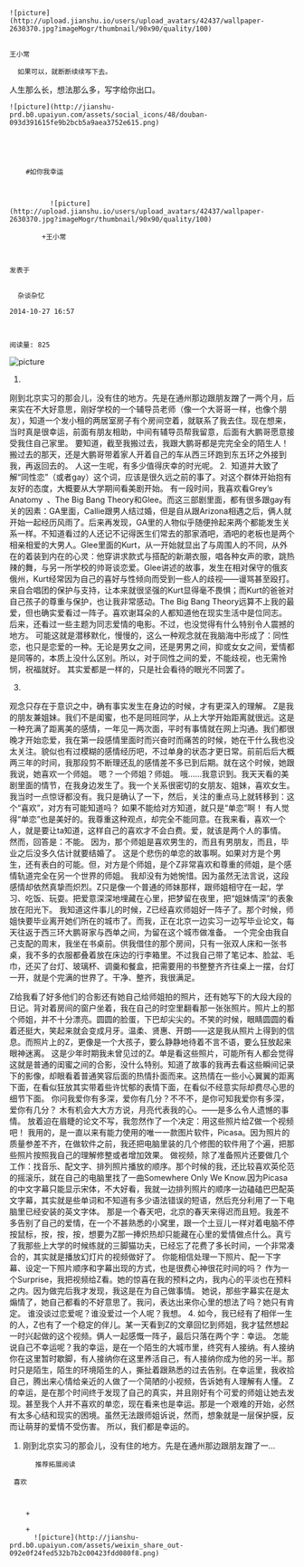 
    
  
    ![picture](http://upload.jianshu.io/users/upload_avatars/42437/wallpaper-2630370.jpg?imageMogr/thumbnail/90x90/quality/100)
    

    王小常
  
      如果可以，就断断续续写下去。
人生那么长，想法那么多，写字给你出口。

  
  
    ![picture](http://jianshu-prd.b0.upaiyun.com/assets/social_icons/48/douban-093d391615fe9b2bcb5a9aea3752e615.png)
  


    
      
        #如你我幸运
        
          
            
              ![picture](http://upload.jianshu.io/users/upload_avatars/42437/wallpaper-2630370.jpg?imageMogr/thumbnail/90x90/quality/100)
            
            +王小常
        
        
    
    发表于 

    
      杂谈杂忆

    2014-10-27 16:57

    

    阅读量: 825
  


        
            


![picture](http://upload-images.jianshu.io/upload_images/42437-f473167679e4e8fb.JPG?imageView2/2/w/1240/q/100)

  1.
  刚到北京实习的那会儿，没有住的地方。先是在通州那边跟朋友蹭了一两个月，后来实在不大好意思，刚好学校的一个辅导员老师（像一个大哥哥一样，也像个朋友），知道一个发小租的两居室房子有个房间空着，就联系了我去住。现在想来，当时真是很幸运，前面有朋友相助，中间有辅导员帮我留意，后面有大鹏哥愿意接受我住自己家里。
  要知道，截至我搬过去，我跟大鹏哥都是完完全全的陌生人！搬过去的那天，还是大鹏哥带着家人开着自己的车从西三环跑到东五环之外接到我，再返回去的。
  人这一生呢，有多少值得庆幸的时光呢。
  2. 
  知道并大致了解“同性恋”（或者gay）这个词，应该是很久远之前的事了。对这个群体开始抱有友好的态度，大概要从大学期间看美剧开始。
  有一段时间，我喜欢看Grey’s Anatomy  、The Big Bang Theory和Glee。而这三部剧里面，都有很多跟gay有关的因素：GA里面，Callie跟男人结过婚，但是自从跟Arizona相遇之后，俩人就开始一起经历风雨了。后来再发现，GA里的人物似乎随便拎起来两个都能发生关系一样。不知道看过的人还记不记得医生们常去的那家酒吧，酒吧的老板也是两个相亲相爱的大男人。Glee里面的Kurt，从一开始就显出了与周围人的不同，从外在的着装到内在的心灵：他穿讲求款式与搭配的新潮衣服，唱各种女声的歌，跳热辣的舞，与另一所学校的帅哥谈恋爱。Glee讲述的故事，发生在相对保守的俄亥俄州，Kurt经常因为自己的喜好与性倾向而受到一些人的歧视——谩骂甚至殴打。来自合唱团的保护与支持，让本来就很坚强的Kurt显得毫不畏惧；而Kurt的爸爸对自己孩子的尊重与保护，也让我非常感动。The Big Bang Theory远算不上我的最爱，但也确实爱看过一阵子。喜欢谢耳朵的人都知道他在现实生活中是位同志。
  后来，还看过一些主题为同志爱情的电影。不过，也没觉得有什么特别令人震撼的地方。
  可能这就是潜移默化，慢慢的，这么一种观念就在我脑海中形成了：同性恋，也只是恋爱的一种。无论是男女之间，还是男男之间，抑或女女之间，爱情都是同等的，本质上没什么区别。所以，对于同性之间的爱，不能歧视，也无需怜悯，祝福就好。
  其实爱都是一样的，只是社会看待的眼光不同罢了。

  3.
  观念只存在于意识之中，确有事实发生在身边的时候，才有更深入的理解。
  Z是我的朋友兼姐妹。我们不是闺蜜，也不是同班同学，从上大学开始距离就很远。这是一种充满了距离美的感情，一年见一两次面，平时有事情就在网上沟通。我们都很晚才开始恋爱，我在第一段感情里面时而兴奋时而痛苦的时候，她在干什么我也没太关注。貌似也有过模糊的感情经历吧，不过单身的状态才更日常。前前后后大概两三年的时间，我那段剪不断理还乱的感情差不多已到后期。就在这个时候，她跟我说，她喜欢一个师姐。
  嗯？一个师姐？师姐。
  哦……我意识到。我天天看的美剧里面的情节，在我身边发生了。我一个关系很密切的女朋友、姐妹，喜欢女生。
  我当时一点惊讶都没有。我只是确认了一下，然后，关注的重点马上就转移到：这个“喜欢”，对方有可能知道吗？
  如果不能给对方知道，就只是“单恋”啊！
  有人觉得“单恋”也是美好的。我尊重这种观点，却完全不能同意。在我来看，喜欢一个人，就是要让ta知道，这样自己的喜欢才不会白费。爱，就该是两个人的事情。
  然而，回答是：不能。
  因为，那个师姐是喜欢男生的，而且有男朋友，而且，毕业之后没多久估计就要结婚了。
  这是个悲伤的单恋的故事啊。如果对方是个男生，还有表白的可能。但，对方是个师姐，是个Z非常喜欢和尊重的师姐，是个感情轨道完全在另一个世界的师姐。
  我却没有为她惋惜。因为虽然无法言说，这段感情却依然真挚而炽烈。Z只是像一个普通的师妹那样，跟师姐相守在一起，学习、吃饭、玩耍。把爱意深深地埋藏在心里，把梦留在夜里，把“姐妹情深”的表象放在阳光下。
  我知道这件事儿的时候，Z已经喜欢师姐好一阵子了。那个时候，师姐快要毕业离开她们所在的城市了。而我，正在北京一边实习一边写毕业论文，每天往返于西三环大鹏哥家与西单之间，为留在这个城市做准备。
  一个完全由我自己支配的周末，我坐在书桌前。供我借住的那个房间，只有一张双人床和一张书桌，我不多的衣服都叠着放在床边的行李箱里。不过我自己带了笔记本、脸盆、毛巾，还买了台灯、玻璃杯、调羹和餐盒，把需要用的书整整齐齐往桌上一摆，台灯一开，就是个完满的世界了。干净、整齐，我很满足。

  Z给我看了好多他们的合影还有她自己给师姐拍的照片，还有她写下的大段大段的日记。背对着房间的窗户坐着，我在自己的时空里翻看那一张张照片。照片上的那个师姐，并不十分漂亮。圆圆的脸蛋，下巴却尖尖的。不笑的时候，眼睛圆圆的看着还挺大，笑起来就会变成月牙。温柔、贤惠、开朗——这是我从照片上得到的信息。而照片上的Z，更像是一个大孩子，要么静静地待着不言不语，要么狂放起来眼神迷离。
  这是少年时期我未曾见过的Z。单是看这些照片，可能所有人都会觉得这就是普通的闺蜜之间的合影，没什么特别。知道了故事的我再去看这些瞬间记录下的影像，却眼看着普通笑容后面的热情扑面而来。这热情在一些小心翼翼的距离下面，在看似狂放其实带着些许忧郁的表情下面，在看似不经意实际却费尽心思的细节下面。
  你问我爱你有多深，爱你有几分？不不不，是你可知我爱你有多深，爱你有几分？
  木有机会大大方方说，月亮代表我的心。——是多么令人遗憾的事情。
  放着迫在眉睫的论文不写，我忽然作了一个决定：用这些照片给Z做一个视频吧！
  我用的，是一直以来有能力使用的唯一一款图片软件，Picasa。因为照片的质量参差不齐，在做软件之前，我还把电脑里装的几个修图的软件用了个遍，把那些照片按照我自己的理解修整或者增加效果。
  做视频，除了准备照片还要做几个工作：找音乐、配文字、排列照片播放的顺序。那个时候的我，还比较喜欢英伦范的摇滚乐，就在自己的电脑里找了一曲Somewhere Only We Know.因为Picasa的中文字幕只能显示宋体，不大好看，我就一边排列照片的顺序一边磕磕巴巴配英文字幕，其实就是些单词和不知道有多少语法错误的短语，然后充分利用了一下电脑里已经安装的英文字体。
  那是一个春天吧，北京的春天来得迟而且短。我差不多告别了自己的爱情，在一个不甚熟悉的小窝里，跟一个土豆儿一样对着电脑不停按鼠标，按，按，按，想要为Z那一捧炽热却只能藏在心里的爱情做点什么。真亏了我那些上大学的时候练就的三脚猫功夫，已经忘了花费了多长时间，一个非常凑合的，其实就是播放幻灯片的视频做好了。
  你能相信处理一下照片、配一下字幕、设定一下照片顺序和字幕出现的方式，也是很费心神很花时间的吗？
  作为一个Surprise，我把视频给Z看。她的惊喜在我的预料之内，我内心的平淡也在预料之内。因为做完后我才发现，我这是在为自己做事情。
  她说，那些字幕实在是太煽情了，她自己都看的不好意思了。我问，表达出来你心里的想法了吗？她只有肯定。
  谁没谈过恋爱呢？谁没爱过一个人呢？我想。
  4.
  如今，我已经有了相伴一生的人，Z也有了一个稳定的伴儿。某一天看到Z的文章回忆到师姐，我才猛然想起一时兴起做的这个视频。俩人一起感慨一阵子，最后只落在两个字：幸运。
  怎能说自己不幸运呢？我的幸运，是在一个陌生的大城市里，终究有人接纳。有人接纳你在这里暂时歇脚，有人接纳你在这里养活自己，有人接纳你成为他的另一半。那时只是陌生，陌生的环境陌生的人，撕扯着跟熟悉的过去告别。在幸运里，我收拾自己，腾出来心情给亲近的人做了一个简陋的小视频，告诉她有人理解有人懂。
  Z的幸运，是在那个时间终于发现了自己的真实，并且刚好有个可爱的师姐让她去发现。甚至我个人并不喜欢的单恋，现在看来也是幸运。那是一个艰难的开始，必然有太多心结和现实的困境。虽然无法跟师姐诉说，然而，想象就是一层保护膜，反而让萌芽的爱情不受伤害。
  所以，我们都是幸运的。

        
              
    
  1.  刚到北京实习的那会儿，没有住的地方。先是在通州那边跟朋友蹭了一...
      
    
    
      
      
      
          
             推荐拓展阅读
        
      
    
    
      
          
     喜欢

      
      
        +
                  
        +
          ![picture](http://jianshu-prd.b0.upaiyun.com/assets/weixin_share_out-092e0f24fed532b7b2c00423fdd080f8.png)
        
      
    
  



